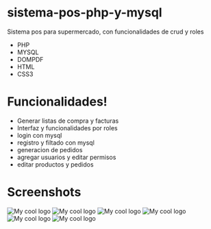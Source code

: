 # sistema-pos-php-y-mysql

Sistema pos para supermercado, con funcionalidades de crud y roles

  - PHP
  - MYSQL
  - DOMPDF
  - HTML
  - CSS3

# Funcionalidades!

  - Generar listas de compra y facturas
  - Interfaz y funcionalidades por roles
  - login con mysql
  - registro y filtado con mysql
  - generacion de pedidos
  - agregar usuarios y editar permisos
  - editar productos y pedidos
  
# Screenshots
<div style="display="flex">
<img width="" src="https://firebasestorage.googleapis.com/v0/b/formulario-179af.appspot.com/o/repositories%2Faa.PNG?alt=media&token=685f79fb-d4f0-40ee-aa13-22c285b91375" alt="My cool logo"/>
<img width="" src="https://firebasestorage.googleapis.com/v0/b/formulario-179af.appspot.com/o/repositories%2Faf.PNG?alt=media&token=b8bd300f-38f5-448d-baa6-38b368a877be" alt="My cool logo"/>
<img width="" src="https://firebasestorage.googleapis.com/v0/b/formulario-179af.appspot.com/o/repositories%2Fac.PNG?alt=media&token=dec12a11-abbd-488f-af62-0c58d68c6d62" alt="My cool logo"/>
<img width="" src="https://firebasestorage.googleapis.com/v0/b/formulario-179af.appspot.com/o/repositories%2Fae.PNG?alt=media&token=ab1d5ce3-acb1-4aaa-b530-d01336f0bc78" alt="My cool logo"/>
<img width="" src="https://firebasestorage.googleapis.com/v0/b/formulario-179af.appspot.com/o/repositories%2Fad.PNG?alt=media&token=456e35ff-1f5b-4350-958a-fa193c213bc0" alt="My cool logo"/>
<img width="" src="https://firebasestorage.googleapis.com/v0/b/formulario-179af.appspot.com/o/repositories%2Fab.PNG?alt=media&token=a71aed8c-bea6-4bb8-8023-328622b11677" alt="My cool logo"/>
</div>
